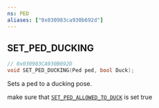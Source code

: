 ```yaml
---
ns: PED
aliases: ["0x030983ca930b692d"]
---
```

## SET_PED_DUCKING

```c
// 0x030983CA930B692D
void SET_PED_DUCKING(Ped ped, bool Duck);
```

Sets a ped to a ducking pose.

make sure that [`SET_PED_ALLOWED_TO_DUCK`](#_0xDA1F1B7BE1A8766F) is set true

